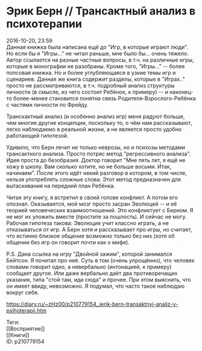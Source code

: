 Эрик Берн // Трансактный анализ в психотерапии
===============================================

   
 2016-10-20, 23:59   
  Данная книжка была написана ещё до "Игр, в которые играют люди". Но если бы я "Игры..." не читал раньше, мне было бы... очень тяжело. Автор ссылается на разные частные вопросы, в т.ч. на различные игры, которые в монографии не разобраны. Кроме того, "Игры..." -- более попсовая книжка. Но и более углубляющаяся в узкие темы игр и сценариев. Данная же книга содержит разделы, которые в "Играх.." просто не рассматриваются, в т.ч. подробный анализ структуры личности (в смысле, из чего состоит Ребёнок, к примеру) -- и наконец-то более-менее становится понятна связь Родителя-Взрослого-Ребёнка с частями личности по Фрейду.   
   
 Транскактный анализ (и особенно анализ игр) меня радуют больше, чем многие другие концепции, поскольку то, о чём нам рассказывают, легко наблюдаемо в реальной жизни, а не является просто удобно работающей гипотезой.   
   
 Удивило, что Берн лечит не только неврозы, но и психозы методами трансактного анализа. Просто потряс метод "регрессивного анализа". Идея проста до безобразия. Доктор говорит "Мне пять лет, я ещё не хожу в школу. Вам сколько хотите, но не больше восьми. Итак, начинаем". После этого идёт некий разговор в котором, в том числе, нельзя употреблять сложные слова. Этот метод предназначен для вытаскивания на передний план Ребёнка.   
   
 Читая эту книгу, я встретил в своей голове конфликт. А потом его опознал. Оказывается, мой мозг просто засран Эволюцей -- и её теорией человеческих взаимоотношений. Это конфликтует с Берном. Я не мог их уложить вместе (простите за пошлость). И сейчас не могу. Рабочая гипотеза такова: Эволюция учит классно играть, а не отказываться от игр. А Берн хотя и рассказывает про игры, но считает, что истинно близкое общение возможно только без них (хотя об общении без игр он говорит почти как о мифе).   
   
 P.S. Дана ссылка на игру "Двойной зажим", которой занимался Бейтсон. Я почитал про неё. Суть в том (очень упрощённо), что человек словами говорит одно, а невербально (интонацией, к примеру) сообщает другое. Или даже вербально даёт два противоречащих указания, типа "стой там, иди сюда" и прочее. При этом выяснить, что он имеет ввиду, невозможно. Я подумал, что часто такое наблюдаю вокруг себя.   
    
 <https://diary.ru/~zHz00/p210779154_jerik-bern-transaktnyj-analiz-v-psihoterapii.htm>   
   
 Теги:   
 [[Восприятие]]   
 [[Книги]]   
 ID: p210779154